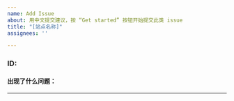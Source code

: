 ```yaml
---
name: Add Issue
about: 用中文提交建议，按 “Get started” 按钮开始提交此类 issue
title: "[站点名称]"
assignees: ''

---
```

### ID:
<!--
博客ID可前往box.othing.xyz获取，如：https://box.othing.xyz/i/?get=f_1 的ID是1，https://box.othing.xyz/i/?get=f_410 的ID是410。
-->
#### 出现了什么问题：


---
